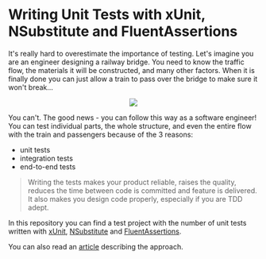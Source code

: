 # Writing Unit Tests with xUnit, NSubstitute and FluentAssertions

It's really hard to overestimate the importance of testing. Let's imagine you are an engineer designing a railway bridge. You need to know the traffic flow, the materials it will be constructed, and many other factors. When it is finally done you can just allow a train to pass over the bridge to make sure it won't break...

<p align="center">
  <img src="https://cdn.hashnode.com/res/hashnode/image/upload/v1618862474447/15RAiTaUIm.png">
</p>

You can't. The good news - you can follow this way as a software engineer! You can test individual parts, the whole structure, and even the entire flow with the train and passengers because of the 3 reasons:

- unit tests
- integration tests
- end-to-end tests

> Writing the tests makes your product reliable, raises the quality, reduces the time between code is committed and feature is delivered. It also makes you design code properly, especially if you are TDD adept.

In this repository you can find a test project with the number of unit tests written with [xUnit](https://github.com/xunit/xunit), [NSubstitute](https://github.com/nsubstitute/NSubstitute) and  [FluentAssertions](https://fluentassertions.com/).

You can also read an [article](https://hashnode.com/preview/6079aa6e767ccc06dae34fee) describing the approach.
